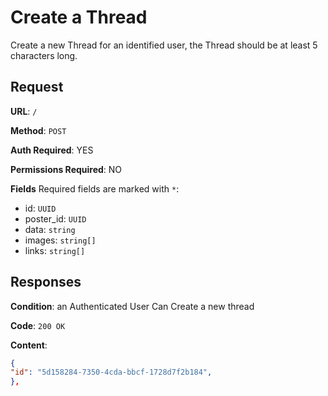 # Create a Thread

Create a new Thread for an identified user, the Thread should be at least 5 characters long.

## Request

**URL**: `/`

**Method**: `POST`

**Auth Required**: YES

**Permissions Required**: NO

**Fields** Required fields are marked with `*`:

- id: `UUID`
- poster_id: `UUID`
- data: `string`
- images: `string[]`
- links: `string[]`

## Responses

**Condition**: an Authenticated User Can Create a new thread

**Code**: `200 OK`

**Content**:

```json
{
"id": "5d158284-7350-4cda-bbcf-1728d7f2b184",
},

```
